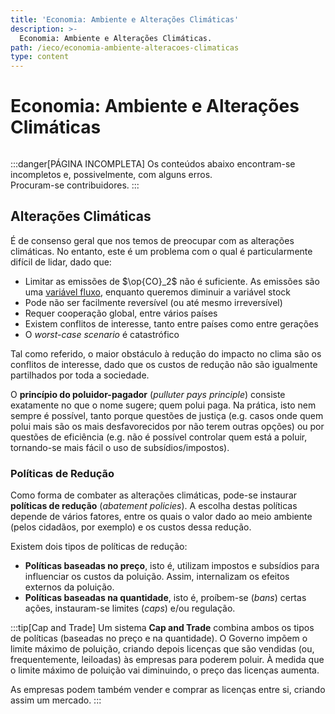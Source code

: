 ```yaml
---
title: 'Economia: Ambiente e Alterações Climáticas'
description: >-
  Economia: Ambiente e Alterações Climáticas.
path: /ieco/economia-ambiente-alteracoes-climaticas
type: content
---
```


# Economia: Ambiente e Alterações Climáticas

```toc

```

:::danger[PÁGINA INCOMPLETA]
Os conteúdos abaixo encontram-se incompletos e, possivelmente, com alguns erros.  
Procuram-se contribuidores.
:::

## Alterações Climáticas

É de consenso geral que nos temos de preocupar com as alterações climáticas.
No entanto, este é um problema com o qual é particularmente difícil de lidar,
dado que:

- Limitar as emissões de $\op{CO}_2$ não é suficiente.
  As emissões são uma [variável fluxo](/ieco/bancos-moeda-crises-financeiras#variável-fluxo-e-variável-stock),
  enquanto queremos diminuir a variável stock
- Pode não ser facilmente reversível (ou até mesmo irreversível)
- Requer cooperação global, entre vários países
- Existem conflitos de interesse, tanto entre países como entre gerações
- O _worst-case scenario_ é catastrófico

Tal como referido, o maior obstáculo à redução do impacto no clima são os
conflitos de interesse, dado que os custos de redução não são igualmente
partilhados por toda a sociedade.

O **princípio do poluidor-pagador** (_pulluter pays principle_) consiste exatamente
no que o nome sugere; quem polui paga.
Na prática, isto nem sempre é possível, tanto porque questões de justiça
(e.g. casos onde quem polui mais são os mais desfavorecidos por não terem
outras opções) ou por questões de eficiência (e.g. não é possível controlar
quem está a poluir, tornando-se mais fácil o uso de subsídios/impostos).

### Políticas de Redução

Como forma de combater as alterações climáticas, pode-se instaurar
**políticas de redução** (_abatement policies_).
A escolha destas políticas depende de vários fatores, entre os quais
o valor dado ao meio ambiente (pelos cidadãos, por exemplo) e os custos
dessa redução.

Existem dois tipos de políticas de redução:

- **Políticas baseadas no preço**, isto é, utilizam impostos e subsídios
  para influenciar os custos da poluição.
  Assim, internalizam os efeitos externos da poluição.
- **Políticas baseadas na quantidade**, isto é, proíbem-se (_bans_) certas
  ações, instauram-se limites (_caps_) e/ou regulação.

:::tip[Cap and Trade]
Um sistema **Cap and Trade** combina ambos os tipos de políticas (baseadas
no preço e na quantidade).
O Governo impõem o limite máximo de poluição, criando depois licenças que
são vendidas (ou, frequentemente, leiloadas) às empresas para poderem poluir.
À medida que o limite máximo de poluição vai diminuindo, o preço das licenças aumenta.

As empresas podem também vender e comprar as licenças entre si, criando assim
um mercado.
:::
